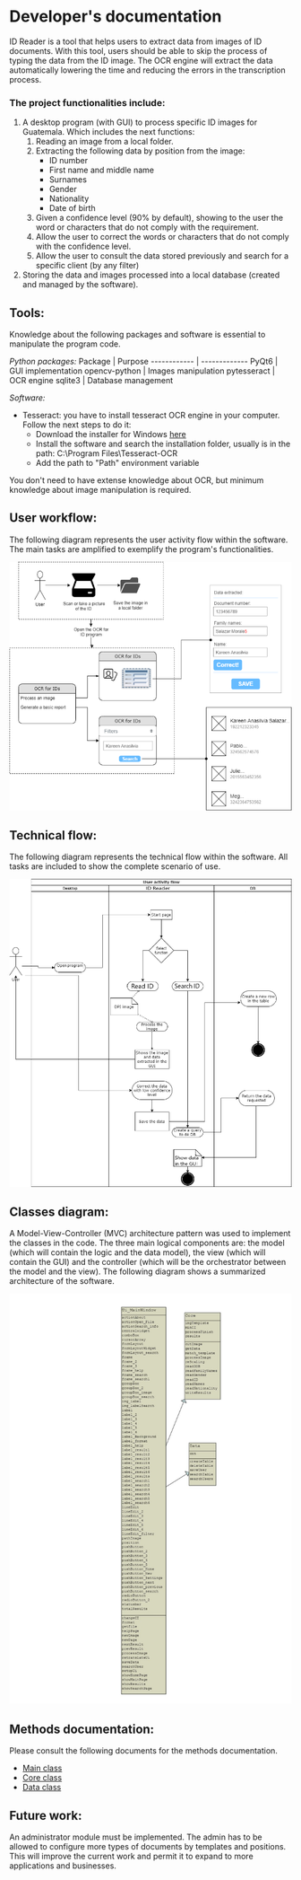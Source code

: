 # Developer's documentation

ID Reader is a tool that helps users to extract data from images of ID documents. With this tool, users should be able to skip the process of typing the data from the ID image. The OCR engine will extract the data automatically lowering the time and reducing the errors in the transcription process.

### The project functionalities include:
1. A desktop program (with GUI) to process specific ID images for Guatemala. Which includes the next functions:
    1. Reading an image from a local folder.
    1. Extracting the following data by position from the image:
        * ID number
        * First name and middle name
        * Surnames
        * Gender
        * Nationality
        * Date of birth
    1. Given a confidence level (90% by default), showing to the user the word or characters that do not comply with the requirement.
    1. Allow the user to correct the words or characters that do not comply with the confidence level.
    1. Allow the user to consult the data stored previously and search for a specific client (by any filter)
1. Storing the data and images processed into a local database (created and managed by the software).

## Tools:
Knowledge about the following packages and software is essential to manipulate the program code.

_Python packages:_
Package | Purpose
------------ | -------------
PyQt6 |  GUI implementation
opencv-python | Images manipulation
pytesseract | OCR engine
sqlite3 | Database management

_Software:_

* Tesseract: you have to install tesseract OCR engine in your computer. Follow the next steps to do it:
    * Download the installer for Windows [here](https://github.com/UB-Mannheim/tesseract/wiki)
    * Install the software and search the installation folder, usually is in the path: C:\Program Files\Tesseract-OCR
    * Add the path to "Path" environment variable

You don't need to have extense knowledge about OCR, but minimum knowledge about image manipulation is required.

## User workflow:
The following diagram represents the user activity flow within the software. The main tasks are amplified to exemplify the program's functionalities.

![User workflow diagram](/doc/userflow.png)

## Technical flow:
The following diagram represents the technical flow within the software. All tasks are included to show the complete scenario of use.

![Thechnical workflow diagram](/doc/uml.png)

## Classes diagram:
A Model-View-Controller (MVC) architecture pattern was used to implement the classes in the code. The three main logical components are: the model (which will contain the logic and the data model), the view (which will contain the GUI) and the controller (which will be the orchestrator between the model and the view).
The following diagram shows a summarized architecture of the software.

![Classes diagram](/doc/classes.jpg)

## Methods documentation:
Please consult the following documents for the methods documentation.
*   [Main class](https://htmlpreview.github.io/?https://github.com/Anasilvi/OCRforID/blob/main/doc/main.html)
*   [Core class](https://htmlpreview.github.io/?https://github.com/Anasilvi/OCRforID/blob/main/doc/core.html)
*   [Data class](https://htmlpreview.github.io/?https://github.com/Anasilvi/OCRforID/blob/main/doc/data.html)

## Future work:
An administrator module must be implemented. The admin has to be allowed to configure more types of documents by templates and positions. This will improve the current work and permit it to expand to more applications and businesses. 